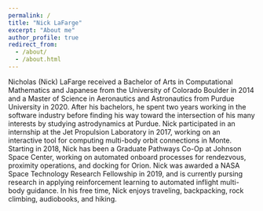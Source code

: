```yaml
---
permalink: /
title: "Nick LaFarge"
excerpt: "About me"
author_profile: true
redirect_from: 
  - /about/
  - /about.html
---
```


Nicholas (Nick) LaFarge received a Bachelor of Arts in Computational Mathematics and Japanese from the University of Colorado Boulder in 2014 and a Master of Science in Aeronautics and Astronautics from Purdue University in 2020. After his bachelors, he spent two years working in the software industry before finding his way toward the intersection of his many interests by studying astrodynamics at Purdue. Nick participated in an internship at the Jet Propulsion Laboratory in 2017, working on an interactive tool for computing multi-body orbit connections in Monte. Starting in 2018, Nick has been a Graduate Pathways Co-Op at Johnson Space Center, working on automated onboard processes for rendezvous, proximity operations, and docking for Orion. Nick was awarded a NASA Space Technology Research Fellowship in 2019, and is currently pursing research in applying reinforcement learning to automated inflight multi-body guidance. In his free time, Nick enjoys traveling, backpacking, rock climbing, audiobooks, and hiking.